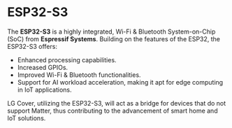 # ESP32-S3

The **ESP32-S3** is a highly integrated, Wi-Fi & Bluetooth System-on-Chip (SoC) from **Espressif Systems**. Building on the features of the ESP32, the ESP32-S3 offers:

- Enhanced processing capabilities.
- Increased GPIOs.
- Improved Wi-Fi & Bluetooth functionalities.
- Support for AI workload acceleration, making it apt for edge computing in IoT applications.

LG Cover, utilizing the ESP32-S3, will act as a bridge for devices that do not support Matter, thus contributing to the advancement of smart home and IoT solutions.
